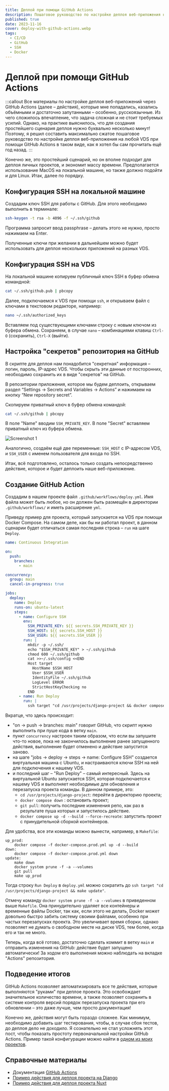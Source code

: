 ```yaml
---
title: Деплой при помощи GitHub Actions
description: Пошаговое руководство по настройке деплоя веб-приложения на любой VDS при помощи GitHub Actions.
published: true
date: 2023-11-16
cover: deploy-with-github-actions.webp
tags:
  - CI/CD
  - GitHub
  - SSH
  - Docker
---
```


# Деплой при помощи GitHub Actions

:::callout
Все материалы по настройке деплоя веб-приложений через GitHub Actions (далее – действия), которые мне попадались, казались объёмными и достаточно запутанными – особенно, русскоязычные. Из чего сложилось впечатление, что задача сложная и не стоит требуемых усилий. Однако, на практике выяснилось, что для создания простейшего сценария деплоя нужно буквально несколько минут! Поэтому, я решил составить максимально сжатое пошаговое руководство по настройке деплоя веб-приложения на любой VDS при помощи GitHub Actions в таком виде, как я хотел бы сам прочитать ещё год назад.
:::

Конечно же, это простейший сценарий, но он вполне подходит для деплоя личных проектов, и экономит массу времени. Предполагается использование MacOS на локальной машине, но также должно подойти и для Linux. Итак, далее по порядку.

## Конфигурация SSH на локальной машине
Создадим ключ SSH для работы с GitHub. Для этого необходимо выполнить в терминале:

```bash
ssh-keygen -t rsa -b 4096 -f ~/.ssh/github
```

Программа запросит ввод passphrase – делать этого не нужно, просто нажимаем на Enter.

Полученные ключи при желании в дальнейшем можно будет использовать для деплоя нескольких приложений на разных VDS.

## Конфигурация SSH на VDS

На локальной машине копируем публичный ключ SSH в буфер обмена командной:

```bash
cat ~/.ssh/github.pub | pbcopy
```

Далее, подключаемся к VDS при помощи `ssh`, и открываем файл с ключами в текстовом редакторе, например:

```bash
nano ~/.ssh/authorized_keys
```

Вставляем под существующими ключами строку с новым ключом из буфера обмена. Сохраняем, в случае `nano` – комбинациями клавиш `Ctrl-O` (сохранить), `Ctrl-X` (выйти).
## Настройка "секретов" репозитория на GitHub

В скрипте для деплоя нам понадобится "секретная" информация – логин, пароль, IP-адрес VDS. Чтобы скрыть эти данные от посторонних, необходимо сохранить их в виде "секретов" на GitHub.

В репозитории приложения, которое мы будем деплоить, открываем раздел “Settings → Secrets and Variables → Actions” и нажимаем на кнопку “New repository secret”.

Скопируем приватный ключ в буфер обмена командой:

```bash
cat ~/.ssh/github | pbcopy
```

В поле "Name" вводим `SSH_PRIVATE_KEY`. В поле "Secret" вставляем приватный ключ из буфера обмена.

![Screenshot 1](/content/blog/deploy-with-github-actions-screen-1.png)

Аналогично, создаём ещё две переменные: `SSH_HOST` с IP-адресом VDS, и `SSH_USER` с именем пользователя для входа по SSH.

Итак, всё подготовлено, осталось только создать непосредственно действие, которое и будет деплоить наше веб-приложение.

## Создание GitHub Action

Создадим в нашем проекте файл `.github/workflows/deploy.yml`. Имя файла может быть любое, но он должен быть размещён в директории `.github/workflows/` и иметь расширение `yml`.

Приведу пример для проекта, который запускается на VDS при помощи Docker Compose. На самом деле, как бы ни работал проект, в данном сценарии будет отличаться самая последняя строка – `run` на шаге `Deploy`.

```yaml
name: Continuous Integration

on:
  push:
    branches:
      - main

concurrency:
  group: main
  cancel-in-progress: true

jobs:
  deploy:
    name: Deploy
    runs-on: ubuntu-latest
    steps:
      - name: Configure SSH
        env:
          SSH_PRIVATE_KEY: ${{ secrets.SSH_PRIVATE_KEY }}
          SSH_HOST: ${{ secrets.SSH_HOST }}
          SSH_USER: ${{ secrets.SSH_USER }}
        run: |
          mkdir -p ~/.ssh/
          echo "$SSH_PRIVATE_KEY" > ~/.ssh/github
          chmod 600 ~/.ssh/github
          cat >>~/.ssh/config <<END
          Host target
            HostName $SSH_HOST
            User $SSH_USER
            IdentityFile ~/.ssh/github
            LogLevel ERROR
            StrictHostKeyChecking no
          END
      - name: Run Deploy
        run: |
          ssh target "cd /usr/projects/django-project && docker compose down && git pull && docker compose up -d --build --force-recreate"
```

Вкратце, что здесь происходит:
- "on → push → branches: main" говорит GitHub, что скрипт нужно выполнить при пуше кода в ветку `main`.
- пункт `concurrency` настроен таким образом, что если вы запушите что-то новое, пока не закончилось выполнение ранее запущенного действия, выполнение будет отменено и действие запустится заново.
- на шаге "jobs → deploy → steps → name: Configure SSH" создается виртуальная машина с Ubuntu, и настраиваются ключи SSH на ней для подключения к нашему VDS.
- и последний шаг – "Run Deploy" – самый интересный. Здесь на виртуальной Ubuntu запускается SSH, которая подключается к нашему VDS и выполняет необходимые для обновления и перезапуска проекта команды. В данном примере, это:
    -  `cd /usr/projects/django-project`: перейти в директорию проекта;
    - `docker compose down` : остановить проект;
    - `git pull`: получить последние изменения репо, как раз в результате пуша которых и запустилось действие. 
    - `docker compose up -d --build --force-recreate`: запустить проект с принудительной сборкой контейнеров.

Для удобства, все эти команды можно вынести, например, в `Makefile`:

```
up_prod:
	docker compose -f docker-compose.prod.yml up -d --build
down:
	docker compose -f docker-compose.prod.yml down
update:
	make down
	docker system prune -f -a --volumes
	git pull
	make up_prod
```

Тогда строку `Run Deploy` в `deploy.yml` можно сократить до `ssh target "cd /usr/projects/django-project && make update"`.

Отмечу команду `docker system prune -f -a --volumes` в приведенном выше `Makefile`. Она принудительно удаляет все контейнеры и временные файлы Docker, так как, если этого не делать, Docker может довольно быстро забить систему своими файлами, особенно при частых перезапусках проекта. Это увеличивает время сборки, однако позволяет не думать о свободном месте на диске VDS, тем более, когда его и так не много.

Теперь, когда всё готово, достаточно сделать коммит в ветку `main` и отправить изменения на GitHub: действие будет запущено автоматически! За ходом его выполнения можно наблюдать на вкладке "Actions" репозитория.

## Подведение итогов

GitHub Actions позволяет автоматизировать все те действия, которые выполняются "руками" при деплое проекта. Это освобождает значительное количество времени, а также позволяет сохранить в системе контроля версий порядок перезапуска проекта при его обновлении – это даже лучше, чем просто документация!

Конечно же, действия могут быть гораздо сложнее. Как минимум, необходимо добавить шаг тестирования, чтобы, в случае сбоя тестов, до деплоя дело не доходило. Я сознательно не стал усложнять этот пост, чтобы показать простоту первоначальной настройки GitHub Actions. Пример такой конфигурации можно найти в [одном из моих проектов](https://github.com/hazadus/django-rss-reader/tree/main/.github/workflows).

## Справочные материалы

- Документация [GitHub Actions](https://docs.github.com/ru/actions)
- [Пример действия для деплоя проекта на Django](https://github.com/hazadus/django-rss-reader/tree/main/.github/workflows)
- [Пример действия для деплоя проекта Nuxt](https://github.com/hazadus/nuxt-trello-board/tree/main/.github/workflows)